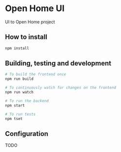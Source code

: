 # Open Home UI
UI to Open Home project

## How to install

```bash
npm install
```

## Building, testing and development

```bash
# To build the frontend once
npm run build 

# To continuously watch for changes on the frontend
npm run watch

# To run the backend
npm start

# To run tests
npm tset
```

## Configuration
TODO
